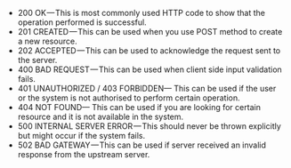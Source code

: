 - 200 OK — This is most commonly used HTTP code to show that the operation performed is successful.
- 201 CREATED — This can be used when you use POST method to create a new resource.
- 202 ACCEPTED — This can be used to acknowledge the request sent to the server.
- 400 BAD REQUEST — This can be used when client side input validation fails.
- 401 UNAUTHORIZED / 403 FORBIDDEN— This can be used if the user or the system is not authorised to perform certain operation.
- 404 NOT FOUND— This can be used if you are looking for certain resource and it is not available in the system.
- 500 INTERNAL SERVER ERROR — This should never be thrown explicitly but might occur if the system fails.
- 502 BAD GATEWAY — This can be used if server received an invalid response from the upstream server.
